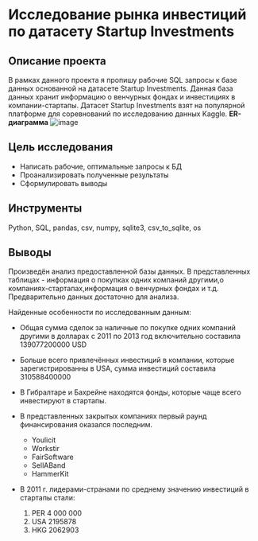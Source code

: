 # Исследование рынка инвестиций по датасету Startup Investments
## Описание проекта
В рамках данного проекта я пропишу рабочие SQL запросы к базе данных основанной на датасете Startup Investments. Данная база данных хранит информацию о венчурных фондах и инвестициях в компании-стартапы. Датасет Startup Investments взят на популярной платформе для соревнований по исследованию данных Kaggle.
**ER-диаграмма**
![image](https://github.com/nikita-data/SQL_projects/assets/129178725/58289620-5715-4d59-a058-6af97b008a4c)

## Цель исследования
- Написать рабочие, оптимальные запросы к БД
- Проанализировать полученные результаты
- Сформулировать выводы

## Инструменты
Python, SQL, pandas, csv, numpy, sqlite3, csv_to_sqlite, os
## Выводы
Произведён анализ предоставленной базы данных. В представленных таблицах - информация о покупках одних компаний другими,о компаниях-стартапах,информация о венчурных фондах и т.д. Предварительно данных достаточно для анализа.

Найденные особенности по исследованным данным:

- Общая сумма сделок за наличные по покупке одних компаний другими в долларах с 2011 по 2013 год включительно составила 139077200000 USD
- Больше всего привлечённых инвестиций в компании, которые зарегистрированны в USA, сумма инвестиций составила 310588400000
- В Гибралтаре и Бахрейне находятся фонды, которые чаще всего инвестируют в стартапы.
- В представленных закрытых компаниях первый раунд финансирования оказался последним.
  - Youlicit
  - Workstir
  - FairSoftware
  - SellABand
  - HammerKit

- В 2011 г. лидерами-странами по среднему значению инвестиций в стартапы стали:
  1. PER 4 000 000
  2. USA 2195878
  3. HKG 2062903

